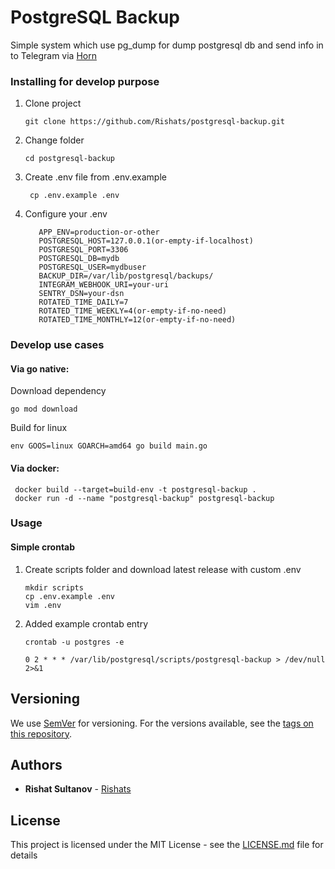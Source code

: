 # PostgreSQL Backup

Simple system which use pg_dump for dump postgresql db and send info in to Telegram via [Horn](https://github.com/requilence/integram)

### Installing for develop purpose
1) Clone project
    ```
    git clone https://github.com/Rishats/postgresql-backup.git
    ```
2) Change folder
    ```
    cd postgresql-backup
    ```
3) Create .env file from .env.example
    ```
     cp .env.example .env
    ```

4) Configure your .env
    ```
       APP_ENV=production-or-other
       POSTGRESQL_HOST=127.0.0.1(or-empty-if-localhost)
       POSTGRESQL_PORT=3306
       POSTGRESQL_DB=mydb
       POSTGRESQL_USER=mydbuser
       BACKUP_DIR=/var/lib/postgresql/backups/
       INTEGRAM_WEBHOOK_URI=your-uri
       SENTRY_DSN=your-dsn
       ROTATED_TIME_DAILY=7
       ROTATED_TIME_WEEKLY=4(or-empty-if-no-need)
       ROTATED_TIME_MONTHLY=12(or-empty-if-no-need)
    ```

### Develop use cases

#### Via go native:

Download dependency
```
go mod download
```

Build for linux
```
env GOOS=linux GOARCH=amd64 go build main.go
```

#### Via docker:
```
 docker build --target=build-env -t postgresql-backup .
 docker run -d --name "postgresql-backup" postgresql-backup
```


### Usage

#### Simple crontab
1) Create scripts folder and download latest release with custom .env
   ```
   mkdir scripts
   cp .env.example .env
   vim .env
   ```
2) Added example crontab entry
   
    ```
    crontab -u postgres -e
    ```

    ```
    0 2 * * * /var/lib/postgresql/scripts/postgresql-backup > /dev/null 2>&1
    ```

## Versioning

We use [SemVer](http://semver.org/) for versioning. For the versions available, see the [tags on this repository](https://github.com/Rishats/ywpti/tags). 

## Authors

* **Rishat Sultanov** - [Rishats](https://github.com/Rishats)

## License

This project is licensed under the MIT License - see the [LICENSE.md](LICENSE.md) file for details
